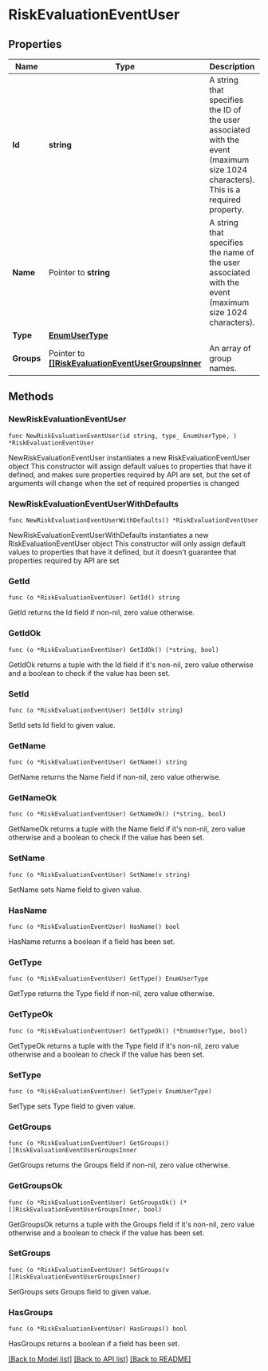 # RiskEvaluationEventUser

## Properties

Name | Type | Description | Notes
------------ | ------------- | ------------- | -------------
**Id** | **string** | A string that specifies the ID of the user associated with the event (maximum size 1024 characters). This is a required property. | 
**Name** | Pointer to **string** | A string that specifies the name of the user associated with the event (maximum size 1024 characters). | [optional] 
**Type** | [**EnumUserType**](EnumUserType.md) |  | 
**Groups** | Pointer to [**[]RiskEvaluationEventUserGroupsInner**](RiskEvaluationEventUserGroupsInner.md) | An array of group names. | [optional] 

## Methods

### NewRiskEvaluationEventUser

`func NewRiskEvaluationEventUser(id string, type_ EnumUserType, ) *RiskEvaluationEventUser`

NewRiskEvaluationEventUser instantiates a new RiskEvaluationEventUser object
This constructor will assign default values to properties that have it defined,
and makes sure properties required by API are set, but the set of arguments
will change when the set of required properties is changed

### NewRiskEvaluationEventUserWithDefaults

`func NewRiskEvaluationEventUserWithDefaults() *RiskEvaluationEventUser`

NewRiskEvaluationEventUserWithDefaults instantiates a new RiskEvaluationEventUser object
This constructor will only assign default values to properties that have it defined,
but it doesn't guarantee that properties required by API are set

### GetId

`func (o *RiskEvaluationEventUser) GetId() string`

GetId returns the Id field if non-nil, zero value otherwise.

### GetIdOk

`func (o *RiskEvaluationEventUser) GetIdOk() (*string, bool)`

GetIdOk returns a tuple with the Id field if it's non-nil, zero value otherwise
and a boolean to check if the value has been set.

### SetId

`func (o *RiskEvaluationEventUser) SetId(v string)`

SetId sets Id field to given value.


### GetName

`func (o *RiskEvaluationEventUser) GetName() string`

GetName returns the Name field if non-nil, zero value otherwise.

### GetNameOk

`func (o *RiskEvaluationEventUser) GetNameOk() (*string, bool)`

GetNameOk returns a tuple with the Name field if it's non-nil, zero value otherwise
and a boolean to check if the value has been set.

### SetName

`func (o *RiskEvaluationEventUser) SetName(v string)`

SetName sets Name field to given value.

### HasName

`func (o *RiskEvaluationEventUser) HasName() bool`

HasName returns a boolean if a field has been set.

### GetType

`func (o *RiskEvaluationEventUser) GetType() EnumUserType`

GetType returns the Type field if non-nil, zero value otherwise.

### GetTypeOk

`func (o *RiskEvaluationEventUser) GetTypeOk() (*EnumUserType, bool)`

GetTypeOk returns a tuple with the Type field if it's non-nil, zero value otherwise
and a boolean to check if the value has been set.

### SetType

`func (o *RiskEvaluationEventUser) SetType(v EnumUserType)`

SetType sets Type field to given value.


### GetGroups

`func (o *RiskEvaluationEventUser) GetGroups() []RiskEvaluationEventUserGroupsInner`

GetGroups returns the Groups field if non-nil, zero value otherwise.

### GetGroupsOk

`func (o *RiskEvaluationEventUser) GetGroupsOk() (*[]RiskEvaluationEventUserGroupsInner, bool)`

GetGroupsOk returns a tuple with the Groups field if it's non-nil, zero value otherwise
and a boolean to check if the value has been set.

### SetGroups

`func (o *RiskEvaluationEventUser) SetGroups(v []RiskEvaluationEventUserGroupsInner)`

SetGroups sets Groups field to given value.

### HasGroups

`func (o *RiskEvaluationEventUser) HasGroups() bool`

HasGroups returns a boolean if a field has been set.


[[Back to Model list]](../README.md#documentation-for-models) [[Back to API list]](../README.md#documentation-for-api-endpoints) [[Back to README]](../README.md)


